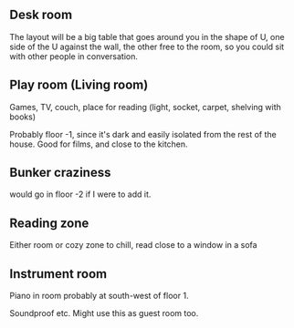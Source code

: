 ## Desk room
The layout will be a big table that goes around you in the shape of U, one side of the U against the wall, the other free to the room, so you could sit with other people in conversation.

## Play room (Living room)
Games, TV, couch, place for reading (light, socket, carpet, shelving with books)

Probably floor -1, since it's dark and easily isolated from the rest of the house. Good for films, and close to the kitchen.

## Bunker craziness
would go in floor -2 if I were to add it.

## Reading zone
Either room or cozy zone to chill, read close to a window in a sofa

## Instrument room
Piano in room probably at south-west of floor 1.

Soundproof etc.
Might use this as guest room too.